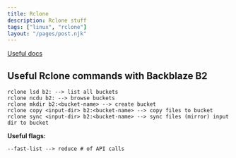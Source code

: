 ```yaml
---
title: Rclone 
description: Rclone stuff 
tags: ["linux", "rclone"]
layout: "/pages/post.njk"
---
```


[Useful docs](https://www-backblaze-com.webpkgcache.com/doc/-/s/www.backblaze.com/docs/cloud-storage-integrate-rclone-with-backblaze-b2)

## Useful Rclone commands with Backblaze B2

```console
rclone lsd b2: --> list all buckets
rclone ncdu b2: --> browse buckets
rclone mkdir b2:<bucket-name> --> create bucket
rclone copy <input-dir> b2:<bucket-name> --> copy files to bucket
rclone sync <input-dir> b2:<bucket-name> --> sync files (mirror) input dir to bucket
```

**Useful flags:**

```console
--fast-list --> reduce # of API calls 
```
